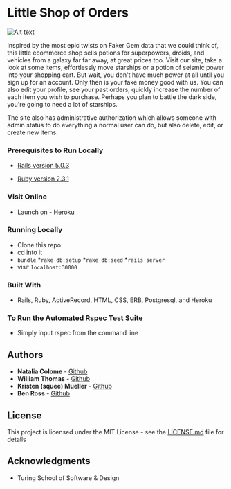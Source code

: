 # Little Shop of Orders

![Alt text](https://github.com/Benja-Ross/little_shop/blob/master/app/screen-shots/little_shop_page.png?raw=true "Droids Category Page")

Inspired by the most epic twists on Faker Gem data that we could think of, this little ecommerce shop sells potions for superpowers, droids, and vehicles from a galaxy far far away, at great prices too. Visit our site, take a look at some items, effortlessly move starships or a potion of seismic power into your shopping cart. But wait, you don't have much power at all until you sign up for an account. Only then is your fake money good with us. You can also edit your profile, see your past orders, quickly increase the number of each item you wish to purchase. Perhaps you plan to battle the dark side, you're going to need a lot of starships.

The site also has administrative authorization which allows someone with admin status to do everything a normal user can do, but also delete, edit, or create new items.

### Prerequisites to Run Locally

  * [Rails version 5.0.3](http://installrails.com/)

  * [Ruby version 2.3.1](https://www.ruby-lang.org/en/documentation/installation/)
  
### Visit Online

 * Launch on - [Heroku](https://arcane-fjord-84665.herokuapp.com/)

### Running Locally

  * Clone this repo.
  * cd into it
  * ```bundle```
  *```rake db:setup```
  *```rake db:seed```
  *```rails server```
  * visit ```localhost:30000```

### Built With

 * Rails, Ruby, ActiveRecord, HTML, CSS, ERB, Postgresql, and Heroku

### To Run the Automated Rspec Test Suite

 * Simply input rspec from the command line

## Authors

* **Natalia Colome** - [Github](https://github.com/nmcolome)
* **William Thomas** - [Github](https://github.com/wthoma22)
* **Kristen (squee) Mueller** - [Github](https://github.com/squeemishly)
* **Ben Ross** - [Github](https://github.com/Benja-Ross)

## License

This project is licensed under the MIT License - see the [LICENSE.md](LICENSE.md) file for details

## Acknowledgments

* Turing School of Software & Design

